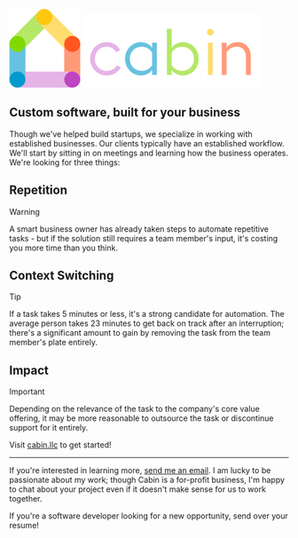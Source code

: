 ![cabinllc-brand-logo-128](https://github.com/cabinllc/.github/blob/main/images/cabinllc-brand-logo-128.png) 
![cabinllc-brand-logo-letters-light](https://github.com/cabinllc/.github/blob/main/images/cabinllc-brand-logo-letters-light.png)

## Custom software, built for your business

Though we've helped build startups, we specialize in working with established businesses. Our clients typically have an established workflow. We'll start by sitting in on meetings and learning how the business operates. We're looking for three things:

## Repetition

> [!WARNING]
> A smart business owner has already taken steps to automate repetitive tasks - but if the solution still requires a team member's input, it's costing you more time than you think.

## Context Switching

> [!TIP]
> If a task takes 5 minutes or less, it's a strong candidate for automation. The average person takes 23 minutes to get back on track after an interruption; there's a significant amount to gain by removing the task from the team member's plate entirely.

## Impact

> [!IMPORTANT]
> Depending on the relevance of the task to the company's core value offering, it may be more reasonable to outsource the task or discontinue support for it entirely.

Visit [cabin.llc](https://cabin.llc) to get started!

---

If you're interested in learning more, [send me an email](mailto:tyler@cabin.llc). I am lucky to be passionate about my work; though Cabin is a for-profit business, I'm happy to chat about your project even if it doesn't make sense for us to work together.

If you're a software developer looking for a new opportunity, send over your resume!
